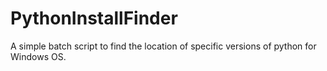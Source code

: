 # PythonInstallFinder
A simple batch script to find the location of specific versions of python for Windows OS.

